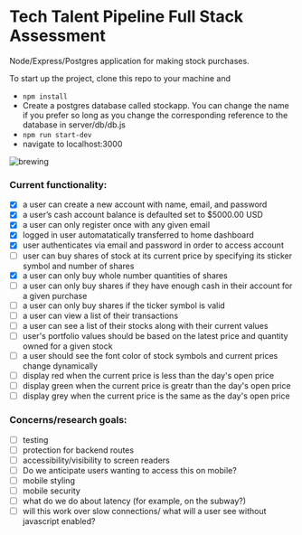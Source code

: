 # Tech Talent Pipeline Full Stack Assessment
Node/Express/Postgres application for making stock purchases. 

To start up the project, clone this repo to your machine and 

- `npm install` 
- Create a postgres database called stockapp. You can change the name if you prefer so long as you change the corresponding reference to the database in server/db/db.js
- `npm run start-dev`
- navigate to localhost:3000

![brewing](https://media.giphy.com/media/aBtCn9gW091Ju/giphy.gif)

### Current functionality:
- [x] a user can create a new account with name, email, and  password
- [x] a user’s cash  account balance is defaulted set to $5000.00  USD
- [x] a user can only register once with any given email
- [x] logged in user automatatically transferred to home dashboard
- [x] user authenticates via  email and password in order to access account
- [ ] user can buy  shares of stock at its current price by specifying its sticker symbol and number of shares
- [x] a user can  only buy whole number quantities  of  shares
- [ ] a user can only buy shares if they have enough cash in their account for a given purchase
- [ ] a user can only buy shares if the ticker symbol is valid
- [ ] a user can view a list of their transactions
- [ ] a user can see a list of their stocks along with their current values
- [ ] user's portfolio values should be based on the latest price and quantity owned for a given stock
- [ ] a user should see the font color of stock symbols and current prices change dynamically 
- [ ] display red when the current price is less than the day's open price
- [ ] display green when the current price is greatr than the day's open price
- [ ] display grey when the current price is the same as the day's open price

### Concerns/research goals:
- [ ] testing
- [ ] protection for backend routes
- [ ] accessibility/visibility to screen readers
- [ ] Do we anticipate users wanting to access this on mobile? 
- [ ] mobile styling
- [ ] mobile security 
- [ ] what do we do about latency (for example, on the subway?)
- [ ] will this work over slow connections/ what will a user see without javascript enabled?
